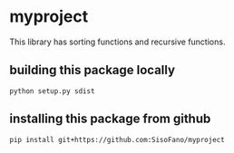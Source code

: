 # myproject
This library has sorting functions and recursive functions.

## building this package locally
`python setup.py sdist`

## installing this package from github
`pip install git+https://github.com:SisoFano/myproject`
